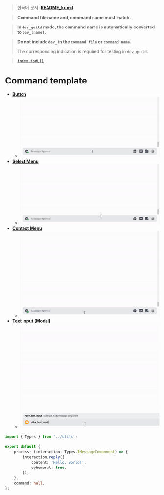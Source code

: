 > 한국어 문서: [**README_kr.md**](README_kr.md)

> **Command file name and, command name must match.**

> **In `dev_guild` mode, the command name is automatically converted to `dev_(name)`.**

> **Do not include `dev_` in the `command file` or `command name`.**
>
> The corresponding indication is required for testing in `dev_guild`.

> [`index.ts#L11`](https://github.com/tsukiroku/discord-interaction-template/blob/main/index.ts#L11)

# Command template

-   [**Button**](./examples/button.ts)
    -   ![](../resource/button.gif)
-   [**Select Menu**](./examples/select_menu.ts)
    -   ![](../resource/select_menu.gif)
-   [**Context Menu**](./examples/context_menu.ts)
    -   ![](../resource/context_menu.gif)
-   [**Text Input (Modal)**](./examples/text_input.ts)
    -   ![](../resource/text_input.gif)

```ts
import { Types } from '../utils';

export default {
    process: (interaction: Types.IMessageComponent) => {
        interaction.reply({
            content: 'Hello, world!',
            ephemeral: true,
        });
    },
    command: null,
};
```
